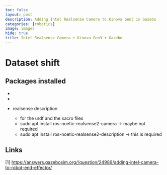 ```yaml
---
toc: false
layout: post
description: Adding Intel Realsense Camera to Kinova Gen3 in Gazebo
categories: [robotics]
image: images
hide: true
title: Intel Realsense Camera + Kinova Gen3 + Gazebo
---
```


# Dataset shift



## Packages installed


*
*

* realsense description 
  - for the urdf and the xacro files
  - sudo apt install ros-noetic-realsense2-camera  -> maybe not required
  - sudo apt install ros-noetic-realsense2-description  -> this is required 


## Links
[1] https://answers.gazebosim.org//question/24989/adding-intel-camera-to-robot-end-effector/
